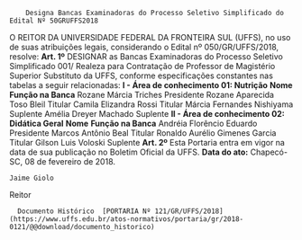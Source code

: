        Designa Bancas Examinadoras do Processo Seletivo Simplificado do Edital Nº 50GRUFFS2018  

 O REITOR DA UNIVERSIDADE FEDERAL DA FRONTEIRA SUL (UFFS), no uso de suas atribuições legais, considerando o Edital nº 050/GR/UFFS/2018, resolve:  **Art. 1º** DESIGNAR as Bancas Examinadoras do Processo Seletivo Simplificado 001/ Realeza para Contratação de Professor de Magistério Superior Substituto da UFFS, conforme especificações constantes nas tabelas a seguir relacionadas: **I - Área de conhecimento 01: Nutrição**     **Nome**   **Função na Banca**     Rozane Márcia Triches   Presidente     Rozane Aparecida Toso Bleil   Titular     Camila Elizandra Rossi   Titular     Márcia Fernandes Nishiyama   Suplente     Amélia Dreyer Machado   Suplente       **II - Área de conhecimento 02: Didática Geral**     **Nome**   **Função na Banca**     Andréia Florêncio Eduardo   Presidente     Marcos Antônio Beal   Titular     Ronaldo Aurélio Gimenes Garcia   Titular     Gilson Luis Voloski   Suplente       **Art. 2º** Esta Portaria entra em vigor na data de sua publicação no Boletim Oficial da UFFS.              **Data do ato:** Chapecó-SC, 08 de fevereiro de 2018.   
 

    Jaime Giolo   
 Reitor 

      Documento Histórico  [PORTARIA Nº 121/GR/UFFS/2018](https://www.uffs.edu.br/atos-normativos/portaria/gr/2018-0121/@@download/documento_historico)     
      